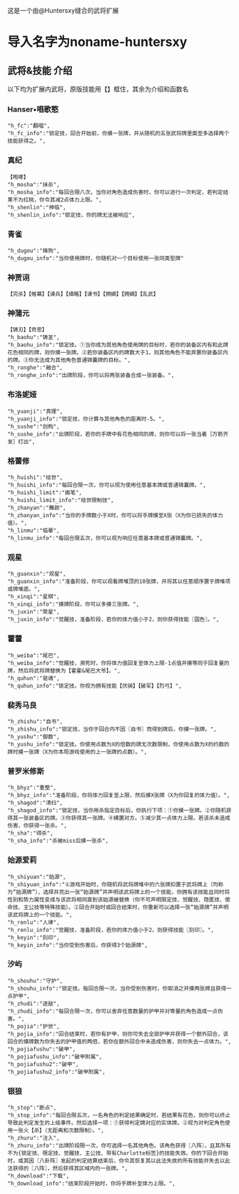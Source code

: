 这是一个由@Huntersxy缝合的武将扩展

# 导入名字为noname-huntersxy

## 武将&技能 介绍
以下均为扩展内武将，原版技能用【】框住，其余为介绍和函数名

### Hanser•唱歌憨
    "h_fc":"翻唱",
    "h_fc_info":"锁定技，回合开始前，你摸一张牌，并从随机的五张武将牌里面至多选择两个技能获得之。",
  
### 真纪
    【咆哮】
    "h_mosha":"抹杀",
    "h_mosha_info":"每回合限八次，当你对角色造成伤害时，你可以进行一次判定，若判定结果不为红桃，你令其减2点体力上限。",
    "h_shenlin":"神临",
    "h_shenlin_info":"锁定技，你的牌无法被响应",
### 青雀
    "h_dugou":"赌狗",
    "h_dugou_info":"当你使用牌时，你随机对一个目标使用一张同类型牌"


### 神贾诩
    【完杀】【帷幕】【谏兵】【缜略】【谏书】【拥嫡】【拥嫡】【乱武】

### 神蒲元
    【铸刃】【奇思】
    "h_baohu":"铸圣",
    "h_baohu_info":"锁定技。①当你成为其他角色使用牌的目标时，若你的装备区内有和此牌花色相同的牌，则你摸一张牌。②若你装备区内的牌数大于1，则其他角色不能弃置你装备区内的牌。③你无法成为其他角色普通锦囊牌的目标。",
    "h_ronghe":"融合",
    "h_ronghe_info":"出牌阶段，你可以将两张装备合成一张装备。",

### 布洛妮娅
    "h_yuanji":"真理",
    "h_yuanji_info":"锁定技，你计算与其他角色的距离时-5。",
    "h_sushe":"创构",
    "h_sushe_info":"出牌阶段，若你的手牌中有花色相同的牌，则你可以将一张当着［万箭齐发］打出",

### 格蕾修
    "h_huishi":"绘世",
    "h_huishi_info":"每回合限一次，你可以视为使用任意基本牌或普通锦囊牌。",
    "h_huishi_limit":"画笔",
    "h_huishi_limit_info":"绘世限制技",
    "h_zhanyan":"蘸颜",
    "h_zhanyan_info":"当你的手牌数小于X时，你可以将手牌摸至X张（X为你已损失的体力值）。",
    "h_linmu":"临摹",
    "h_linmu_info":"每回合限五次，你可以视为响应任意基本牌或普通锦囊牌。",

### 观星
    "h_guanxin":"观星",
    "h_guanxin_info":"准备阶段，你可以观看牌堆顶的10张牌，并将其以任意顺序置于牌堆项或牌堆底。",
    "h_xinqi":"星棋",
    "h_xinqi_info":"摸牌阶段，你可以多摸三张牌。",
    "h_juxin":"聚星",
    "h_juxin_info":"觉醒技，准备阶段，若你的体力值小于2，则你获得技能〖国色〗。",

 ### 藿藿
    "h_weiba":"尾巴",
    "h_weiba_info":"觉醒技，濒死时，你将体力值回复至体力上限-1点值并摸等同于回复量的牌，然后将武将牌替换为【霍霍&尾巴大爷】。",
    "h_quhun":"驱魂",
    "h_quhun_info":"锁定技。你视为拥有技能【伏骑】【破军】【烈弓】",

### 裴秀马良
    "h_zhishu":"自书",
    "h_zhishu_info":"锁定技，当你于回合内不因〖自书〗而得到牌后，你摸一张牌。",
    "h_yushu":"御数",
    "h_yushu_info":"锁定技。你使用点数为X的倍数的牌无次数限制，你使用点数为X的约数的牌时摸一张牌（X为你本局游戏使用的上一张牌的点数）。",

### 普罗米修斯
    "h_bhyz":"重整",
    "h_bhyz_info":"准备阶段，你将体力回复至上限，然后摸X张牌（X为你回复的体力值）。",
    "h_shagod":"清扫",
    "h_shagod_info":"锁定技，当你用杀指定目标后，你执行下项：①你摸一张牌。②你随机获得其一张装备区的牌。③你获得其一张牌。④横置对方。⑤减少其一点体力上限。若该杀未造成伤害，你获得一张杀。",
    "h_sha":"得杀",
    "h_sha_info":"杀被miss后摸一张杀",

### 始源爱莉
    "h_shiyuan":"始源",
    "h_shiyuan_info":"①游戏开始时，你随机将武将牌堆中的六张牌扣置于武将牌上（均称为“始源牌”），选择并亮出一张“始源牌”并声明该武将牌上的一个技能，你拥有该技能且同时将性别和势力属性变成与该武将相同直到该始源被替换（你不可声明限定技、觉醒技、隐匿技、使命技、主公技等特殊技能）。②回合开始时或回合结束时，你重新可以选择一张“始源牌”并声明该武将牌上的一个技能。",
    "h_renlu":"人律",
    "h_renlu_info":"觉醒技，准备阶段，若你的体力值小于2，则获得技能〖刻印〗。",
    "h_keyin":"刻印",
    "h_keyin_info":"当你受到伤害后，你获得3个始源牌",

### 汐屿
    "h_shouhu":"守护",
    "h_shouhu_info":"锁定技。每回合限一次，当你受到伤害时，你取消之并摸两张牌且获得一点护甲",
    "h_zhudi":"逐敌",
    "h_zhudi_info":"每回合限一次，你可以舍弃任意数量的护甲并对等量的角色造成一点伤害。",
    "h_pojia":"护世",
    "h_pojia_info":"回合结束时，若你有护甲，则你可失去全部护甲并获得一个额外回合，该回合的摸牌数为你失去的护甲值的两倍，若你在额外回合中未造成伤害，则你失去一点体力。",
    "h_pojiafushu":"破甲",
    "h_pojiafushu_info":"破甲附属",
    "h_pojiafushu2":"破甲",
    "h_pojiafushu2_info":"破甲附属",


### 银狼
    "h_stop":"断点",
    "h_stop_info":"每回合限五次，一名角色的判定结果确定时，若结果有花色，则你可以终止导致此判定发生的上级事件。然后选择一项：①获得判定牌对应的实体牌。②视为对判定角色使用一张火【杀】（无距离和次数限制）。",
    "h_zhuru":"注入",
    "h_zhuru_info":"出牌阶段限一次，你可选择一名其他角色。该角色获得〖八阵〗，且其所有不为{锁定技、限定技、觉醒技、主公技、带有Charlotte标签}的技能失效。你的下回合开始时，或其因〖八卦阵〗发起的判定结算结束后，你令其恢复其以此法失效的所有技能并失去以此法获得的〖八阵〗，然后获得其区域内的一张牌。",
    "h_download":"下载",
    "h_download_info":"结束阶段开始时，你将手牌补至体力上限。",


